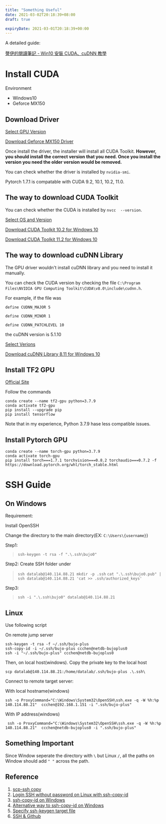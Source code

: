 ```yaml
---
title: "Something Useful"
date: 2021-03-02T20:18:39+08:00
draft: true

expiryDate: 2021-03-01T20:18:39+00:00
---
```


A detailed guide:

[謦伊的閱讀筆記 - Win10 安裝 CUDA、cuDNN 教學](https://medium.com/ching-i/win10-%E5%AE%89%E8%A3%9D-cuda-cudnn-%E6%95%99%E5%AD%B8-c617b3b76deb)

# Install CUDA

Environment
- Windows10
- Geforce MX150

## Download Driver
[Select GPU Version](https://www.nvidia.com/download/index.aspx?lang=en-us)

[Download Geforce MX150 Driver](https://us.download.nvidia.com/Windows/461.72/461.72-notebook-win10-64bit-international-dch-whql.exe)

Once install the driver, the installer will install all CUDA Toolkit. **However, you should install the correct version that you need. Once you install the version you need the older version would be removed.**

You can check whether the driver is installed by ```nvidia-smi```.

Pytorch 1.7.1 is compatable with CUDA 9.2, 10.1, 10.2, 11.0.

## The way to download CUDA Toolkit

You can check whether the CUDA is installed by ```nvcc  --version```.
  
[Select OS and Version](https://developer.nvidia.com/cuda-downloads)

[Download CUDA Toolkit 10.2 for Windows 10](https://developer.nvidia.com/cuda-10.2-download-archive)

[Download CUDA Toolkit 11.2 for Windows 10](https://developer.download.nvidia.com/compute/cuda/11.2.1/local_installers/cuda_11.2.1_461.09_win10.exe)

## The way to download cuDNN Library

The GPU driver wouldn't install cuDNN library and you need to install it manually.

You can check the CUDA version by checking the file ```C:\Program Files\NVIDIA GPU Computing Toolkit\CUDA\v8.0\include\cudnn.h```.

For example, if the file was

```
define CUDNN_MAJOR 5

define CUDNN_MINOR 1

define CUDNN_PATCHLEVEL 10
```

the cuDNN version is 5.1.10
  
[Select Verions](https://developer.nvidia.com/rdp/cudnn-download)

[Download cuDNN Library 8.11 for Windows 10](https://developer.nvidia.com/compute/machine-learning/cudnn/secure/8.1.1.33/11.2_20210301/cudnn-11.2-windows-x64-v8.1.1.33.zip)

## Install TF2 GPU
[Official Site](https://www.tensorflow.org/install/gpu)

Follow the commands

```
conda create --name tf2-gpu python=3.7.9
conda activate tf2-gpu
pip install --upgrade pip
pip install tensorflow
```

Note that in my experience, Python 3.7.9 hase less compatible issues.

## Install Pytorch GPU
[](https://pytorch.org/)

```
conda create --name torch-gpu python=3.7.9
conda activate torch-gpu
pip install torch===1.7.1 torchvision===0.8.2 torchaudio===0.7.2 -f https://download.pytorch.org/whl/torch_stable.html
```

# SSH Guide

## On Windows

Requirement:

Install OpenSSH

Change the directory to the main directory(EX: ```C:\Users\{username}```)

Step1:

> ```ssh-keygen -t rsa -f ".\.ssh\bujo0"```

Step2: Create SSH folder under 

> ```ssh datalab@140.114.88.21 mkdir -p .ssh```
> ```cat ".\.ssh\bujo0.pub" | ssh datalab@140.114.88.21 'cat >> .ssh/authorized_keys'```

Step3:

> ```ssh -i ".\.ssh\bujo0" datalab@140.114.88.21```

## Linux

Use following script

On remote jump server

```
ssh-keygen -t rsa -f ~/.ssh/bujo-plus
ssh-copy-id -i ~/.ssh/bujo-plus ccchen@netdb-bujoplus0
ssh -i "~/.ssh/bujo-plus" ccchen@netdb-bujoplus0
```

Then, on local host(windows). Copy the private key to the local host

```
scp datalab@140.114.88.21:/home/datalab/.ssh/bujo-plus .\.ssh\
```

Connect to remote target server:

With local hostname(windows)

```
ssh -o ProxyCommand="C:\Windows\System32\OpenSSH\ssh.exe -q -W %h:%p 140.114.88.21"  ccchen@192.168.1.151 -i ".ssh/bujo-plus"
```

With IP address(windows)

```
 ssh -o ProxyCommand="C:\Windows\System32\OpenSSH\ssh.exe -q -W %h:%p 140.114.88.21"  ccchen@netdb-bujoplus0 -i ".ssh/bujo-plus"
 ```

## Something Important

Since Window seperate the directory with ```\``` but Linux ```/```, all the paths on Window should add ```" "``` across the path.

## Reference

1. [scp-ssh copy](https://blog.gtwang.org/linux/linux-scp-command-tutorial-examples/)
2. [Login SSH without password on Linux with ssh-copy-id](https://www.ibm.com/support/pages/configuring-ssh-login-without-password)
3. [ssh-copy-id on Windows](https://serverfault.com/questions/224810/is-there-an-equivalent-to-ssh-copy-id-for-windows)
4. [Alternative way to ssh-copy-id on Windows](http://www.linuxproblem.org/art_9.html)
5. [Specify ssh-keygen target file](https://superuser.com/questions/1004254/how-can-i-change-the-directory-that-ssh-keygen-outputs-to/1004263)
6. [SSH & Github](https://pjchender.github.io/2018/05/31/is-%E9%97%9C%E6%96%BC-ssh/)